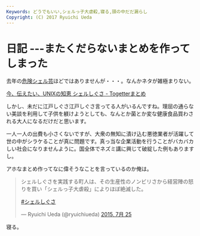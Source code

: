 ```yaml
---
Keywords: どうでもいい,シェルっ子大虐殺,寝る,頭の中だだ漏らし
Copyright: (C) 2017 Ryuichi Ueda
---
```


# 日記 ---またくだらないまとめを作ってしまった
去年の<a href="/?p=3699">危険シェル芸</a>ほどではありませんが・・・。なんかネタが雑極まりない。

<span class="hatena-bookmark-title"><a href="http://togetter.com/li/851933">今、伝えたい、UNIXの知恵 シェルしぐさ - Togetterまとめ</a></span> 

しかし、未だに江戸しぐさ江戸しぐさ言ってる人がいるんですね。理屈の通らない美談を利用して子供を躾けようとしても、なんとか菌とか変な健康食品買わされる大人になるだけだと思います。

一人一人の出費も小さくないですが、大衆の無知に漬け込む悪徳業者が活躍して世の中がシラケることが真に問題です。真っ当な企業活動を行うことがバカバカしい社会になりませんように。国全体でネズミ講に興じて破綻した例もありますし。

アホなまとめ作ってなに偉そうなことを言っているのか俺は。
<blockquote class="twitter-tweet" lang="ja">
<p lang="ja" dir="ltr">シェルしぐさを実践する町人は、その生産性のノンビリさから経営陣の怒りを買い「シェルっ子大虐殺」によりほぼ絶滅した。</p>
 <a href="https://twitter.com/hashtag/%E3%82%B7%E3%82%A7%E3%83%AB%E3%81%97%E3%81%90%E3%81%95?src=hash">#シェルしぐさ</a>

— Ryuichi Ueda (\@ryuichiueda) <a href="https://twitter.com/ryuichiueda/status/624757888343412737">2015, 7月 25</a></blockquote>
<script async="" src="//platform.twitter.com/widgets.js" charset="utf-8"></script>

寝る。
